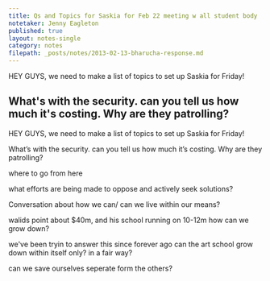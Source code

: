 ```yaml
---
title: Qs and Topics for Saskia for Feb 22 meeting w all student body 
notetaker: Jenny Eagleton
published: true
layout: notes-single
category: notes
filepath: _posts/notes/2013-02-13-bharucha-response.md
---
```


HEY GUYS, we need to make a list of topics to set up Saskia for Friday!

What's with the security. can you tell us how much it's costing. Why are they patrolling?
---

HEY GUYS, we need to make a list of topics to set up Saskia for Friday!

What’s with the security. can you tell us how much it’s costing. Why are they patrolling?

where to go from here

what efforts are being made to oppose and actively seek solutions?

Conversation about how we can/ can we live within our means?

walids point about $40m, and his school running on 10-12m
how can we grow down?

we've been tryin to answer this since forever ago
can the art school grow down within itself only? in a fair way?

can we save ourselves seperate form the others?

